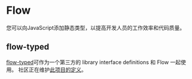 # Flow

<p class="description">您可以向JavaScript添加静态类型，以提高开发人员的工作效率和代码质量。</p>

## flow-typed

[flow-typed](https://github.com/flowtype/flow-typed)可作为一个第三方的 library interface definitions 和 Flow 一起使用。 社区正在维护[此项目的定义](https://github.com/flow-typed/flow-typed/tree/master/definitions/npm/%40material-ui)。
